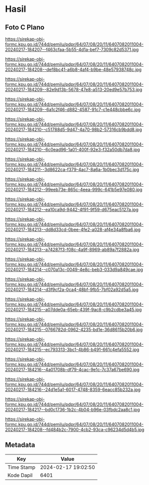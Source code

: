 # Hasil

## Foto C Plano

https://sirekap-obj-formc.kpu.go.id/744d/pemilu/pdpr/64/07/08/20/11/6407082011004-20240217-184207--f463cfaa-5b55-4d1a-bef7-7309c82d5371.jpg

https://sirekap-obj-formc.kpu.go.id/744d/pemilu/pdpr/64/07/08/20/11/6407082011004-20240217-184208--def8bc41-a6b8-4af4-b9be-48e57938748c.jpg

https://sirekap-obj-formc.kpu.go.id/744d/pemilu/pdpr/64/07/08/20/11/6407082011004-20240217-184209--82e9d13b-5678-47e8-a513-20ed9e57b753.jpg

https://sirekap-obj-formc.kpu.go.id/744d/pemilu/pdpr/64/07/08/20/11/6407082011004-20240217-184209--6a1c2f46-d882-4587-91c7-c1e448cbbe6c.jpg

https://sirekap-obj-formc.kpu.go.id/744d/pemilu/pdpr/64/07/08/20/11/6407082011004-20240217-184210--c51788d5-9d47-4a70-98b2-57316cb9bdd8.jpg

https://sirekap-obj-formc.kpu.go.id/744d/pemilu/pdpr/64/07/08/20/11/6407082011004-20240217-184210--6c0ead96-1a01-400f-92e3-f32a50db7da8.jpg

https://sirekap-obj-formc.kpu.go.id/744d/pemilu/pdpr/64/07/08/20/11/6407082011004-20240217-184211--3d8622ca-f379-4ac7-8a6a-1b0bec3d175c.jpg

https://sirekap-obj-formc.kpu.go.id/744d/pemilu/pdpr/64/07/08/20/11/6407082011004-20240217-184212--99eeb73e-865c-4eea-999c-641b5e97e080.jpg

https://sirekap-obj-formc.kpu.go.id/744d/pemilu/pdpr/64/07/08/20/11/6407082011004-20240217-184212--ea10ca9d-9442-4f91-9f59-d675eac5127a.jpg

https://sirekap-obj-formc.kpu.go.id/744d/pemilu/pdpr/64/07/08/20/11/6407082011004-20240217-184213--dd8d33cd-0bee-4fe2-a028-af4e34a8fba6.jpg

https://sirekap-obj-formc.kpu.go.id/744d/pemilu/pdpr/64/07/08/20/11/6407082011004-20240217-184213--a74287f3-f08c-4a9f-8969-ab89a7f2882a.jpg

https://sirekap-obj-formc.kpu.go.id/744d/pemilu/pdpr/64/07/08/20/11/6407082011004-20240217-184214--c070a13c-0049-4e8c-beb3-033d9a849cae.jpg

https://sirekap-obj-formc.kpu.go.id/744d/pemilu/pdpr/64/07/08/20/11/6407082011004-20240217-184214--d3f9cf2a-0ca4-48bf-9fb5-7bf02a92d5a5.jpg

https://sirekap-obj-formc.kpu.go.id/744d/pemilu/pdpr/64/07/08/20/11/6407082011004-20240217-184215--a07dde0a-65eb-439f-9ac8-c9b2cdbe3a45.jpg

https://sirekap-obj-formc.kpu.go.id/744d/pemilu/pdpr/64/07/08/20/11/6407082011004-20240217-184215--0766782d-0962-4235-bd1e-36d8615b20b6.jpg

https://sirekap-obj-formc.kpu.go.id/744d/pemilu/pdpr/64/07/08/20/11/6407082011004-20240217-184215--ec793313-3bc1-4b86-b491-661c4efa5552.jpg

https://sirekap-obj-formc.kpu.go.id/744d/pemilu/pdpr/64/07/08/20/11/6407082011004-20240217-184216--4a01708b-df79-4cac-9e1c-7c37a67be690.jpg

https://sirekap-obj-formc.kpu.go.id/744d/pemilu/pdpr/64/07/08/20/11/6407082011004-20240217-184216--24d1e5a1-6017-4748-8359-6eacc85b232a.jpg

https://sirekap-obj-formc.kpu.go.id/744d/pemilu/pdpr/64/07/08/20/11/6407082011004-20240217-184217--bd0c1736-1b2c-4b04-b96e-03fbdc2aa8c1.jpg

https://sirekap-obj-formc.kpu.go.id/744d/pemilu/pdpr/64/07/08/20/11/6407082011004-20240217-184208--fd484b2c-7900-4cb2-93ca-c96234d5d4b5.jpg


## Metadata

| Key        | Value               |
| ---------- | ------------------- |
| Time Stamp | 2024-02-17 19:02:50 |
| Kode Dapil | 6401                |



